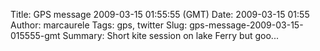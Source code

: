 Title: GPS message 2009-03-15 01:55:55 (GMT)
Date: 2009-03-15 01:55
Author: marcaurele
Tags: gps, twitter
Slug: gps-message-2009-03-15-015555-gmt
Summary: Short kite session on lake Ferry but goo...

<div id="gmap_20090314_185555" class="gmap"></div><script type="text/javascript">var gmap_20090314_185555={latitude:-41.394,longitude:175.143,date:"2009-03-15 01:55:55 GMT",message:"Short kite session on lake Ferry but good to be back on the water after so many days..."};</script><script type="text/javascript" src="http://maps.google.com/maps?file=api&v=2&key=ABQIAAAAQAIOvERX26PIpIrh8sl_gRTtWEQBmOtJcMt1yzdnv7RWxqz1XxS_KYfmkM8Ye2Ypnzn4_F4H1HTKLQ"></script><script type="text/javascript" src="/theme/js/syl_googlemaps.js"></script>
